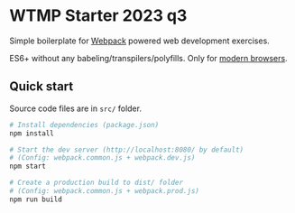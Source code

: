 # WTMP Starter 2023 q3

Simple boilerplate for [Webpack](https://webpack.js.org/guides/getting-started) powered web development exercises.

ES6+ without any babeling/transpilers/polyfills. Only for [modern browsers](https://kangax.github.io/compat-table/es6/).

## Quick start

Source code files are in `src/` folder.

```sh
# Install dependencies (package.json)
npm install

# Start the dev server (http://localhost:8080/ by default)
# (Config: webpack.common.js + webpack.dev.js)
npm start

# Create a production build to dist/ folder
# (Config: webpack.common.js + webpack.prod.js)
npm run build
```
